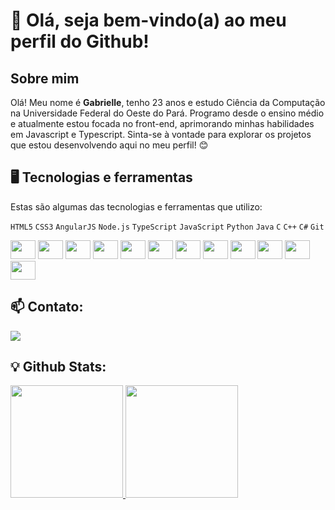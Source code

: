 # 👋 Olá, seja bem-vindo(a) ao meu perfil do Github!

## Sobre mim

Olá! Meu nome é **Gabrielle**, tenho 23 anos e estudo Ciência da Computação na Universidade Federal do Oeste do Pará. Programo desde o ensino médio e atualmente estou focada no front-end, aprimorando minhas habilidades em Javascript e Typescript. Sinta-se à vontade para explorar os projetos que estou desenvolvendo aqui no meu perfil! 😊

## 🖥 Tecnologias e ferramentas
Estas são algumas das tecnologias e ferramentas que utilizo:

`HTML5` `CSS3` `AngularJS` `Node.js` `TypeScript` `JavaScript` `Python` `Java` `C` `C++` `C#` `Git`

<div style="display: inline_block">
          <img height="30" width="40" src="https://cdn.jsdelivr.net/gh/devicons/devicon/icons/html5/html5-original.svg" />
          <img height="30" width="40" src="https://cdn.jsdelivr.net/gh/devicons/devicon/icons/css3/css3-original.svg" />
          <img height="30" width="40" src="https://cdn.jsdelivr.net/gh/devicons/devicon/icons/angularjs/angularjs-original.svg" />
          <img height="30" width="40" src="https://cdn.jsdelivr.net/gh/devicons/devicon/icons/nodejs/nodejs-original.svg" />
          <img height="30" width="40" src="https://cdn.jsdelivr.net/gh/devicons/devicon/icons/typescript/typescript-original.svg" />
          <img height="30" width="40" src="https://cdn.jsdelivr.net/gh/devicons/devicon/icons/javascript/javascript-original.svg" />
          <img height="30" width="40" src="https://cdn.jsdelivr.net/gh/devicons/devicon/icons/python/python-original.svg" />
          <img height="30" width="40" src="https://cdn.jsdelivr.net/gh/devicons/devicon/icons/java/java-original.svg" />
          <img height="30" width="40" src="https://cdn.jsdelivr.net/gh/devicons/devicon/icons/c/c-original.svg" />
          <img height="30" width="40" src="https://cdn.jsdelivr.net/gh/devicons/devicon/icons/cplusplus/cplusplus-original.svg" />
          <img height="30" width="40" src="https://cdn.jsdelivr.net/gh/devicons/devicon/icons/csharp/csharp-original.svg" />        
          <img height="30" width="40" src="https://cdn.jsdelivr.net/gh/devicons/devicon/icons/git/git-original.svg" />
</div>   

## 📫 Contato: 

<div>
          <a href="https://www.linkedin.com/in/gabriellebcastro/" target="_blank"><img src="https://img.shields.io/badge/LinkedIn-0077B5?style=for-the-                             badge&logo=linkedin&logoColor=white" target="_blank"></a>
</div>

## 💡 Github Stats:

<div>
<a href="https://github.com/gabriellebcastro">
<img height="180em" src="https://github-readme-stats-git-masterrstaa-rickstaa.vercel.app/api/top-langs/?username=gabriellebcastro&layout=compact&langs_count=7&theme=dracula"/>
<img height="180em" src="https://github-readme-stats-git-masterrstaa-rickstaa.vercel.app/api?username=gabriellebcastro&show_icons=true&theme=dracula&include_all_commits=true&count_private=true"/>
</div>
